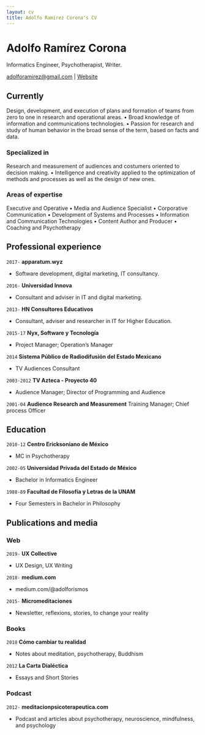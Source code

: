 ```yaml
---
layout: cv
title: Adolfo Ramírez Corona's CV
---
```

# Adolfo Ramírez Corona
Informatics Engineer, Psychotherapist, Writer.

<div id="webaddress">
<a href="adolforamirez@gmail.com">adolforamirez@gmail.com</a>
| <a href="https://adolforismos.com">Website</a>
</div>


## Currently

Design, development, and execution of plans and formation of teams from zero to one in research and operational areas. • Broad knowledge of information and communications technologies. • Passion for research and study of human behavior in the broad sense of the term, based on facts and data.

### Specialized in

Research and measurement of audiences and costumers oriented to decision making. • Intelligence and creativity applied to the optimization of methods and processes as well as the design of new ones.


### Areas of expertise

Executive and Operative • Media and Audience Specialist • Corporative Communication • Development of Systems and Processes  • Information and Communication Technologies • Content Author and Producer • Coaching and Psychotherapy

## Professional experience

`2017-`
__apparatum.wyz__
- Software development, digital marketing, IT consultancy.   

`2016-`
__Universidad Innova__
- Consultant and adviser in IT and digital marketing.

`2013-`
__HN Consultores Educativos__
- Consultant, adviser and researcher in IT for Higher Education.

`2015-17`
__Nyx, Software y Tecnología__
- Project Manager; Operation’s Manager

`2014`
__Sistema Público de Radiodifusión del Estado Mexicano__
- TV Audiences Consultant

`2003-2012`
__TV Azteca - Proyecto 40__
- Audience Manager; Director of Programming and Audience

`2001-04`
__Audience Research and Measurement__
Training  Manager; Chief process Officer

## Education

`2010-12`
__Centro Ericksoniano de México__

- MC in Psychotherapy

`2002-05`
__Universidad Privada del Estado de México__

- Bachelor in Informatics Engineer

`1988-89`
__Facultad de Filosofía y Letras de la UNAM__

- Four Semesters in  Bachelor in Philosophy



## Publications and media

<!-- A list is also available [online](http://scholar.google.co.uk/citations?user=LTOTl0YAAAAJ) -->

### Web

`2019-`
__UX Collective__
- UX Design, UX Writing

`2018-`
__medium.com__ 
- medium.com/@adolforismos

`2015-`
__Micromeditaciones__
- Newsletter, reflexions, stories, to change your reality

### Books

`2018`
__Cómo cambiar tu realidad__
- Notes about meditation, psychotherapy, Buddhism

`2012`
__La Carta Dialéctica__
- Essays and Short Stories 


### Podcast
`2012-`
__meditacionpsicoterapeutica.com__
- Podcast and articles about psychotherapy, neuroscience, mindfulness, and psychology


<!-- ### Footer

Last updated: January 2020 -->


